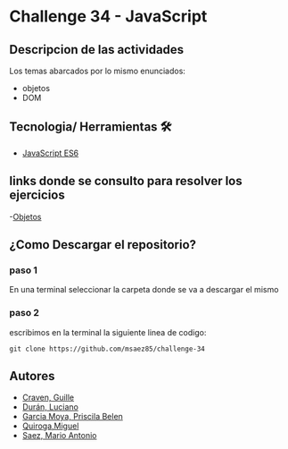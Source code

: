 # Challenge 34 - JavaScript

## Descripcion de las actividades 
Los temas abarcados por lo mismo enunciados: 
- objetos
- DOM

## Tecnologia/ Herramientas 🛠️
- [JavaScript ES6](https://developer.mozilla.org/es/docs/Web/JavaScript)

## links donde se consulto para resolver los ejercicios
-[Objetos](https://developer.mozilla.org/es/docs/Web/JavaScript/Guide/Working_with_objects)

## ¿Como Descargar el repositorio?
### paso 1 
En una terminal seleccionar la carpeta donde se va a descargar el mismo
### paso 2 
escribimos en la terminal la siguiente linea de codigo: 
```
git clone https://github.com/msaez85/challenge-34
```
## Autores 

- [Craven, Guille]()
- [Durán, Luciano](https://github.com/d9ran)
- [Garcia Moya, Priscila Belen](https://github.com/priscilabgmoya)
- [Quiroga,Miguel](https://github.com/Quiroga-Miguel)
- [Saez, Mario Antonio](https://github.com/msaez85)
